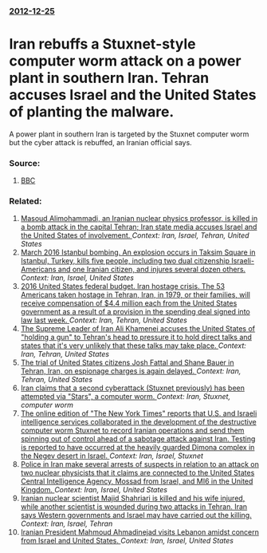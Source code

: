 ### [2012-12-25](/news/2012/12/25/index.md)

# Iran rebuffs a Stuxnet-style computer worm attack on a power plant in southern Iran. Tehran accuses Israel and the United States of planting the malware. 

A power plant in southern Iran is targeted by the Stuxnet computer worm but the cyber attack is rebuffed, an Iranian official says.


### Source:

1. [BBC](http://www.bbc.co.uk/news/world-middle-east-20842113)

### Related:

1. [Masoud Alimohammadi, an Iranian nuclear physics professor, is killed in a bomb attack in the capital Tehran; Iran state media accuses Israel and the United States of involvement. ](/news/2010/01/12/masoud-alimohammadi-an-iranian-nuclear-physics-professor-is-killed-in-a-bomb-attack-in-the-capital-tehran-iran-state-media-accuses-israel.md) _Context: Iran, Israel, Tehran, United States_
2. [March 2016 Istanbul bombing. An explosion occurs in Taksim Square in Istanbul, Turkey, kills five people, including two dual citizenship Israeli-Americans and one Iranian citizen, and injures several dozen others. ](/news/2016/03/19/march-2016-istanbul-bombing-an-explosion-occurs-in-taksim-square-in-istanbul-turkey-kills-five-people-including-two-dual-citizenship-isr.md) _Context: Iran, Israel, United States_
3. [2016 United States federal budget. Iran hostage crisis. The 53 Americans taken hostage in Tehran, Iran, in 1979, or their families, will receive compensation of $4.4 million each from the United States government as a result of a provision in the spending deal signed into law last week. ](/news/2015/12/24/2016-united-states-federal-budget-iran-hostage-crisis-the-53-americans-taken-hostage-in-tehran-iran-in-1979-or-their-families-will-rec.md) _Context: Iran, Tehran, United States_
4. [The Supreme Leader of Iran Ali Khamenei accuses the United States of "holding a gun" to Tehran's head to pressure it to hold direct talks and states that it's very unlikely that these talks may take place. ](/news/2013/02/7/the-supreme-leader-of-iran-ali-khamenei-accuses-the-united-states-of-holding-a-gun-to-tehran-s-head-to-pressure-it-to-hold-direct-talks-an.md) _Context: Iran, Tehran, United States_
5. [The trial of United States citizens Josh Fattal and Shane Bauer in Tehran, Iran, on espionage charges is again delayed. ](/news/2011/05/11/the-trial-of-united-states-citizens-josh-fattal-and-shane-bauer-in-tehran-iran-on-espionage-charges-is-again-delayed.md) _Context: Iran, Tehran, United States_
6. [Iran claims that a second cyberattack (Stuxnet previously) has been attempted via "Stars", a computer worm. ](/news/2011/04/25/iran-claims-that-a-second-cyberattack-stuxnet-previously-has-been-attempted-via-stars-a-computer-worm.md) _Context: Iran, Stuxnet, computer worm_
7. [The online edition of "The New York Times" reports that U.S. and Israeli intelligence services collaborated in the development of the destructive computer worm Stuxnet to record Iranian operations and send them spinning out of control ahead of a sabotage attack against Iran. Testing is reported to have occurred at the heavily guarded Dimona complex in the Negev desert in Israel. ](/news/2011/01/16/the-online-edition-of-the-new-york-times-reports-that-u-s-and-israeli-intelligence-services-collaborated-in-the-development-of-the-destru.md) _Context: Iran, Israel, Stuxnet_
8. [Police in Iran make several arrests of suspects in relation to an attack on two nuclear physicists that it claims are connected to the United States Central Intelligence Agency, Mossad from Israel, and MI6 in the United Kingdom. ](/news/2010/12/2/police-in-iran-make-several-arrests-of-suspects-in-relation-to-an-attack-on-two-nuclear-physicists-that-it-claims-are-connected-to-the-unite.md) _Context: Iran, Israel, United States_
9. [Iranian nuclear scientist Majid Shahriari is killed and his wife injured, while another scientist is wounded during two attacks in Tehran. Iran says Western governments and Israel may have carried out the killing. ](/news/2010/11/29/iranian-nuclear-scientist-majid-shahriari-is-killed-and-his-wife-injured-while-another-scientist-is-wounded-during-two-attacks-in-tehran-i.md) _Context: Iran, Israel, Tehran_
10. [Iranian President Mahmoud Ahmadinejad visits Lebanon amidst concern from Israel and United States. ](/news/2010/10/13/iranian-president-mahmoud-ahmadinejad-visits-lebanon-amidst-concern-from-israel-and-united-states.md) _Context: Iran, Israel, United States_
